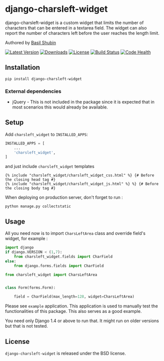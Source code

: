 django-charsleft-widget
===

django-charsleft-widget is a custom widget that limits the number of characters that can be entered in a textarea  field. The widget can also report the number of characters left before the user reaches the length limit.

Authored by [Basil Shubin](https://github.com/bashu)

[![Latest Version](https://img.shields.io/pypi/v/django-charsleft-widget.svg)](https://pypi.python.org/pypi/django-charsleft-widget/)
[![Downloads](https://img.shields.io/pypi/dm/django-charsleft-widget.svg)](https://pypi.python.org/pypi/django-charsleft-widget/)
[![License](https://img.shields.io/github/license/bashu/django-charsleft-widget.svg)](https://pypi.python.org/pypi/django-charsleft-widget/)
[![Build Status](https://img.shields.io/travis/bashu/django-charsleft-widget.svg)](https://travis-ci.org/bashu/django-charsleft-widget/)
[![Code Health](https://landscape.io/github/bashu/django-charsleft-widget/develop/landscape.svg?style=flat)](https://landscape.io/github/bashu/django-charsleft-widget/develop)

## Installation
```shell
pip install django-charsleft-widget
```
### External dependencies

* jQuery - This is not included in the package since it is expected that in most scenarios this would already be available.

## Setup

Add `charsleft_widget` to  `INSTALLED_APPS`:
```python
INSTALLED_APPS = [
	...
	'charsleft_widget',
]
```
and just include `charsleft_widget` templates
```html+django
{% include "charsleft_widget/charsleft_widget_css.html" %} {# Before the closing head tag #}
{% include "charsleft_widget/charsleft_widget_js.html" %} %} {# Before the closing body tag #}
```
When deploying on production server, don't forget to run :
```shell
python manage.py collectstatic
```
## Usage

All you need now is to import ``CharsLeftArea`` class and override field's widget, for example :
```python
import django
if django.VERSION < (1,7):
    from charsleft_widget.fields import CharField
else:
    from django.forms.fields import CharField

from charsleft_widget import CharsLeftArea


class Form(forms.Form):

    field = CharField(max_length=128, widget=CharsLeftArea)
```
Please see `example` application. This application is used to manually test the functionalities of this package. This also serves as a good example.

You need only Django 1.4 or above to run that. It might run on older versions but that is not tested.

## License

`django-charsleft-widget` is released under the BSD license.
